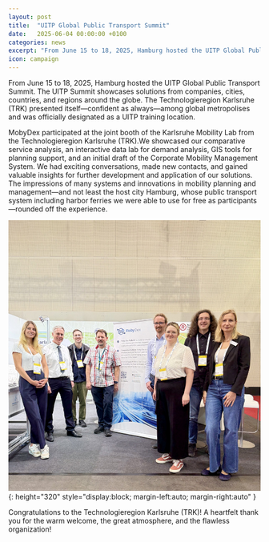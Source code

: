```yaml
---
layout: post
title:  "UITP Global Public Transport Summit"
date:   2025-06-04 00:00:00 +0100
categories: news
excerpt: "From June 15 to 18, 2025, Hamburg hosted the UITP Global Public Transport Summit."
icon: campaign
---
```


From June 15 to 18, 2025, Hamburg hosted the UITP Global Public Transport Summit. The UITP Summit showcases solutions from companies, cities, countries, and regions around the globe. The Technologieregion Karlsruhe (TRK) presented itself—confident as always—among global metropolises and was officially designated as a UITP training location.

MobyDex participated at the joint booth of the Karlsruhe Mobility Lab from the Technologieregion Karlsruhe (TRK).We showcased our comparative service analysis, an interactive data lab for demand analysis, GIS tools for planning support, and an initial draft of the Corporate Mobility Management System. We had exciting conversations, made new contacts, and gained valuable insights for further development and application of our solutions. The impressions of many systems and innovations in mobility planning and management—and not least the host city Hamburg, whose public transport system including harbor ferries we were able to use for free as participants—rounded off the experience.

![Impressions from Hamburg](/assets/images/uitpsummit.jpg){: height="320" style="display:block; margin-left:auto; margin-right:auto" }

Congratulations to the Technologieregion Karlsruhe (TRK)! A heartfelt thank you for the warm welcome, the great atmosphere, and the flawless organization!


